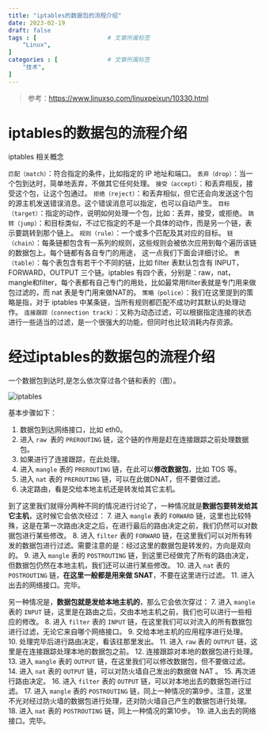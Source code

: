 ```yaml
---
title: "iptables的数据包的流程介绍"
date: 2023-02-19
draft: false
tags : [                    # 文章所属标签
    "Linux",
]
categories : [              # 文章所属标签
    "技术",
]
---
```


> 参考：https://www.linuxso.com/linuxpeixun/10330.html

# iptables的数据包的流程介绍

iptables 相关概念

`匹配（match）`：符合指定的条件，比如指定的 IP 地址和端口。
`丢弃（drop）`：当一个包到达时，简单地丢弃，不做其它任何处理。
`接受（accept）`：和丢弃相反，接受这个包，让这个包通过。
`拒绝（reject）`：和丢弃相似，但它还会向发送这个包的源主机发送错误消息。这个错误消息可以指定，也可以自动产生。
`目标（target）`：指定的动作，说明如何处理一个包，比如：丢弃，接受，或拒绝。
`跳转（jump）`：和目标类似，不过它指定的不是一个具体的动作，而是另一个链，表示要跳转到那个链上。
`规则（rule）`：一个或多个匹配及其对应的目标。
`链（chain）`：每条链都包含有一系列的规则，这些规则会被依次应用到每个遍历该链的数据包上。每个链都有各自专门的用途， 这一点我们下面会详细讨论。
`表（table）`：每个表包含有若干个不同的链，比如 filter 表默认包含有 INPUT，FORWARD，OUTPUT 三个链。iptables 有四个表，分别是：raw，nat，mangle和filter，每个表都有自己专门的用处，比如最常用filter表就是专门用来做包过滤的，而 nat 表是专门用来做NAT的。
`策略（police）`：我们在这里提到的策略是指，对于 iptables 中某条链，当所有规则都匹配不成功时其默认的处理动作。
`连接跟踪（connection track）`：又称为动态过滤，可以根据指定连接的状态进行一些适当的过滤，是一个很强大的功能，但同时也比较消耗内存资源。

# 经过iptables的数据包的流程介绍

一个数据包到达时,是怎么依次穿过各个链和表的（图）。

![iptables](www.mineor.xyz/images/20230219/iptables.png)

基本步骤如下：
1. 数据包到达网络接口，比如 eth0。
2. 进入 `raw `表的 `PREROUTING` 链，这个链的作用是赶在连接跟踪之前处理数据包。
3. 如果进行了连接跟踪，在此处理。
4. 进入 `mangle` 表的 `PREROUTING` 链，在此可以**修改数据包**，比如 TOS 等。
5. 进入 `nat` 表的 `PREROUTING` 链，可以在此做DNAT，但不要做过滤。
6. 决定路由，看是交给本地主机还是转发给其它主机。

到了这里我们就得分两种不同的情况进行讨论了，一种情况就是**数据包要转发给其它主机**，这时候它会依次经过：
7. 进入 `mangle` 表的 `FORWARD` 链，这里也比较特殊，这是在第一次路由决定之后，在进行最后的路由决定之前，我们仍然可以对数据包进行某些修改。
8. 进入 `filter` 表的 `FORWARD` 链，在这里我们可以对所有转发的数据包进行过滤。需要注意的是：经过这里的数据包是转发的，方向是双向的。
9. 进入 `mangle` 表的 `POSTROUTING` 链，到这里已经做完了所有的路由决定，但数据包仍然在本地主机，我们还可以进行某些修改。
10. 进入 `nat` 表的 `POSTROUTING` 链，**在这里一般都是用来做 SNAT**，不要在这里进行过滤。
11. 进入出去的网络接口。完毕。

另一种情况是，**数据包就是发给本地主机的**，那么它会依次穿过：
7. 进入 `mangle` 表的 `INPUT` 链，这里是在路由之后，交由本地主机之前，我们也可以进行一些相应的修改。
8. 进入 `filter` 表的 `INPUT` 链，在这里我们可以对流入的所有数据包进行过滤，无论它来自哪个网络接口。
9. 交给本地主机的应用程序进行处理。
10. 处理完毕后进行路由决定，看该往那里发出。
11. 进入 `raw` 表的 `OUTPUT` 链，这里是在连接跟踪处理本地的数据包之前。
12. 连接跟踪对本地的数据包进行处理。
13. 进入 `mangle` 表的 `OUTPUT` 链，在这里我们可以修改数据包，但不要做过滤。
14. 进入 `nat` 表的 `OUTPUT` 链，可以对防火墙自己发出的数据做 NAT 。
15. 再次进行路由决定。
16. 进入 `filter` 表的 `OUTPUT` 链，可以对本地出去的数据包进行过滤。
17. 进入 `mangle` 表的 `POSTROUTING` 链，同上一种情况的第9步。注意，这里不光对经过防火墙的数据包进行处理，还对防火墙自己产生的数据包进行处理。
18. 进入 `nat` 表的 `POSTROUTING` 链，同上一种情况的第10步。
19. 进入出去的网络接口。完毕。